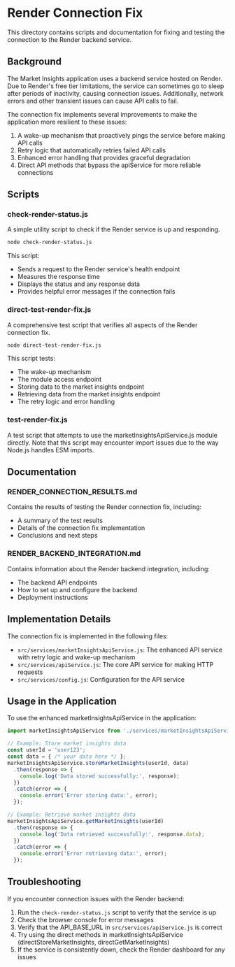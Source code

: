 # Render Connection Fix

This directory contains scripts and documentation for fixing and testing the connection to the Render backend service.

## Background

The Market Insights application uses a backend service hosted on Render. Due to Render's free tier limitations, the service can sometimes go to sleep after periods of inactivity, causing connection issues. Additionally, network errors and other transient issues can cause API calls to fail.

The connection fix implements several improvements to make the application more resilient to these issues:

1. A wake-up mechanism that proactively pings the service before making API calls
2. Retry logic that automatically retries failed API calls
3. Enhanced error handling that provides graceful degradation
4. Direct API methods that bypass the apiService for more reliable connections

## Scripts

### check-render-status.js

A simple utility script to check if the Render service is up and responding.

```bash
node check-render-status.js
```

This script:
- Sends a request to the Render service's health endpoint
- Measures the response time
- Displays the status and any response data
- Provides helpful error messages if the connection fails

### direct-test-render-fix.js

A comprehensive test script that verifies all aspects of the Render connection fix.

```bash
node direct-test-render-fix.js
```

This script tests:
- The wake-up mechanism
- The module access endpoint
- Storing data to the market insights endpoint
- Retrieving data from the market insights endpoint
- The retry logic and error handling

### test-render-fix.js

A test script that attempts to use the marketInsightsApiService.js module directly. Note that this script may encounter import issues due to the way Node.js handles ESM imports.

## Documentation

### RENDER_CONNECTION_RESULTS.md

Contains the results of testing the Render connection fix, including:
- A summary of the test results
- Details of the connection fix implementation
- Conclusions and next steps

### RENDER_BACKEND_INTEGRATION.md

Contains information about the Render backend integration, including:
- The backend API endpoints
- How to set up and configure the backend
- Deployment instructions

## Implementation Details

The connection fix is implemented in the following files:

- `src/services/marketInsightsApiService.js`: The enhanced API service with retry logic and wake-up mechanism
- `src/services/apiService.js`: The core API service for making HTTP requests
- `src/services/config.js`: Configuration for the API service

## Usage in the Application

To use the enhanced marketInsightsApiService in the application:

```javascript
import marketInsightsApiService from './services/marketInsightsApiService';

// Example: Store market insights data
const userId = 'user123';
const data = { /* your data here */ };
marketInsightsApiService.storeMarketInsights(userId, data)
  .then(response => {
    console.log('Data stored successfully:', response);
  })
  .catch(error => {
    console.error('Error storing data:', error);
  });

// Example: Retrieve market insights data
marketInsightsApiService.getMarketInsights(userId)
  .then(response => {
    console.log('Data retrieved successfully:', response.data);
  })
  .catch(error => {
    console.error('Error retrieving data:', error);
  });
```

## Troubleshooting

If you encounter connection issues with the Render backend:

1. Run the `check-render-status.js` script to verify that the service is up
2. Check the browser console for error messages
3. Verify that the API_BASE_URL in `src/services/apiService.js` is correct
4. Try using the direct methods in marketInsightsApiService (directStoreMarketInsights, directGetMarketInsights)
5. If the service is consistently down, check the Render dashboard for any issues
